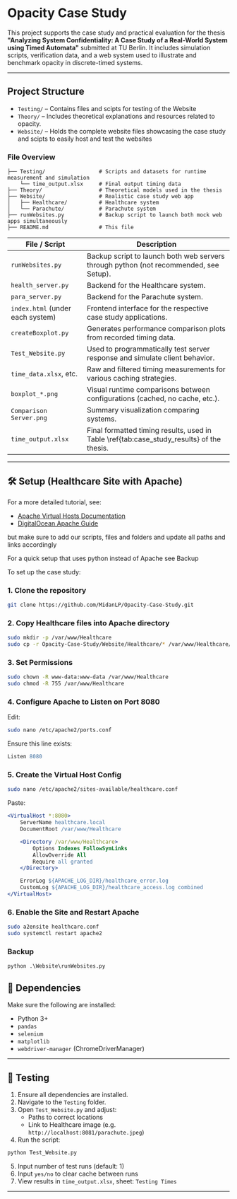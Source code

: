 # Opacity Case Study

This project supports the case study and practical evaluation for the thesis **"Analyzing System Confidentiality: A Case Study of a Real-World System using Timed Automata"** submitted at TU Berlin. It includes simulation scripts, verification data, and a web system used to illustrate and benchmark opacity in discrete-timed systems.

---

## Project Structure

- `Testing/` – Contains files and scipts for testing of the Website
- `Theory/` – Includes theoretical explanations and resources related to opacity.
- `Website/` – Holds the complete website files showcasing the case study and scipts to easily host and test the websites

### File Overview

```
├── Testing/                 # Scripts and datasets for runtime measurement and simulation
    └── time_output.xlsx     # Final output timing data               
├── Theory/                  # Theoretical models used in the thesis       
├── Website/                 # Realistic case study web app
│   ├── Healthcare/          # Healthcare system
│   └── Parachute/           # Parachute system
├── runWebsites.py           # Backup script to launch both mock web apps simultaneously
├── README.md                # This file

```

| File / Script                    | Description                                                                                  |
| -------------------------------- | -------------------------------------------------------------------------------------------- |
| `runWebsites.py`                 | Backup script to launch both web servers through python (not recommended, see Setup).        |
| `health_server.py`               | Backend for the Healthcare system.                                                           |
| `para_server.py`                 | Backend for the Parachute system.                                                            |
| `index.html` (under each system) | Frontend interface for the respective case study applications.                               |
| `createBoxplot.py`               | Generates performance comparison plots from recorded timing data.                            |
| `Test_Website.py`                | Used to programmatically test server response and simulate client behavior.                  |
| `time_data.xlsx`, etc.           | Raw and filtered timing measurements for various caching strategies.                         |
| `boxplot_*.png`                  | Visual runtime comparisons between configurations (cached, no cache, etc.).                  |
| `Comparison Server.png`          | Summary visualization comparing systems.                                                     |
| `time_output.xlsx`               | Final formatted timing results, used in Table \ref{tab\:case\_study\_results} of the thesis. |

---

## 🛠️ Setup (Healthcare Site with Apache)

For a more detailed tutorial, see:

- [Apache Virtual Hosts Documentation](https://httpd.apache.org/docs/2.4/vhosts/)
- [DigitalOcean Apache Guide](https://www.digitalocean.com/community/tutorials/how-to-install-the-apache-web-server-on-ubuntu-20-04)

but make sure to add our scripts, files and folders and update all paths and links accordingly

For a quick setup that uses python instead of Apache see Backup

To set up the case study:

### 1. Clone the repository

```bash
git clone https://github.com/MidanLP/Opacity-Case-Study.git
```

### 2. Copy Healthcare files into Apache directory

```bash
sudo mkdir -p /var/www/Healthcare
sudo cp -r Opacity-Case-Study/Website/Healthcare/* /var/www/Healthcare/
```

### 3. Set Permissions

```bash
sudo chown -R www-data:www-data /var/www/Healthcare
sudo chmod -R 755 /var/www/Healthcare
```

### 4. Configure Apache to Listen on Port 8080

Edit:

```bash
sudo nano /etc/apache2/ports.conf
```

Ensure this line exists:

```apache
Listen 8080
```

### 5. Create the Virtual Host Config

```bash
sudo nano /etc/apache2/sites-available/healthcare.conf
```

Paste:

```apache
<VirtualHost *:8080>
    ServerName healthcare.local
    DocumentRoot /var/www/Healthcare

    <Directory /var/www/Healthcare>
        Options Indexes FollowSymLinks
        AllowOverride All
        Require all granted
    </Directory>

    ErrorLog ${APACHE_LOG_DIR}/healthcare_error.log
    CustomLog ${APACHE_LOG_DIR}/healthcare_access.log combined
</VirtualHost>
```

### 6. Enable the Site and Restart Apache

```bash
sudo a2ensite healthcare.conf
sudo systemctl restart apache2
```

### Backup 
```
python .\Website\runWebsites.py    
```

## 📂 Dependencies

Make sure the following are installed:

- Python 3+
- `pandas`
- `selenium`
- `matplotlib`
- `webdriver-manager` (ChromeDriverManager)

---

## 🧰 Testing

1. Ensure all dependencies are installed.
2. Navigate to the `Testing` folder.
3. Open `Test_Website.py` and adjust:
   - Paths to correct locations
   - Link to Healthcare image (e.g. `http://localhost:8081/parachute.jpeg`)
4. Run the script:

```bash
python Test_Website.py
```

5. Input number of test runs (default: 1)
6. Input `yes/no` to clear cache between runs
7. View results in `time_output.xlsx`, sheet: `Testing Times`

---

